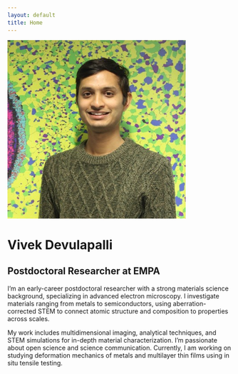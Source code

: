```yaml
---
layout: default
title: Home
---
```


<div class="profile">
    <img src="assets/images/profile_pic.jpeg" alt="Vivek Devulapalli">
    <div>
        <h1>Vivek Devulapalli</h1>
        <h2>Postdoctoral Researcher at EMPA</h2>
        <p>I’m an early-career postdoctoral researcher with a strong materials science background, specializing in advanced electron microscopy. I investigate materials ranging from metals to semiconductors, using aberration-corrected STEM to connect atomic structure and composition to properties across scales. </p> 
		<p>My work includes multidimensional imaging, analytical techniques, and STEM simulations for in-depth material characterization. I’m passionate about open science and science communication. Currently, I am working on studying deformation mechanics of metals and multilayer thin films using in situ tensile testing.</p>
    </div>
</div>